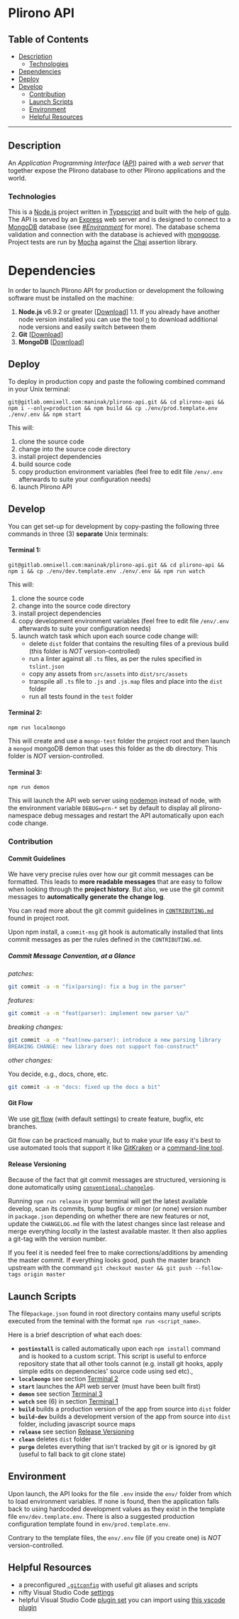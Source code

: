 # Plirono API

## Table of Contents
- [Description](#description)
    - [Technologies](#technologies)
- [Dependencies](#dependencies)
- [Deploy](#deploy)
- [Develop](#develop)
    - [Contribution](#contribution)
    - [Launch Scripts](#launch-scripts)
    - [Environment](#environment)
    - [Helpful Resources](#helpful-resources)

----------

## Description

An *Application Programming Interface* ([API](https://en.wikipedia.org/wiki/Application_programming_interface)) paired with a *web server* that together expose the Plirono database to other Plirono applications and the world.

### Technologies

This is a [Node.js](https://nodejs.org/) project written in [Typescript](http://www.typescriptlang.org/) and built with the help of [gulp](http://gulpjs.com/). The API is served by an [Express](http://expressjs.com/) web server and is designed to connect to a [MongoDB](https://www.mongodb.com/) database (see [_#Environment_](#environment) for more). The database schema validation and connection with the database is achieved with [mongoose](http://mongoosejs.com/). Project tests are run by [Mocha](https://mochajs.org/) against the [Chai](http://chaijs.com/) assertion library.

# Dependencies

In order to launch Plirono API for production or development the following software must be installed on the machine:

1. **Node.js** v6.9.2 or greater [[Download](https://nodejs.org/en/download/)]
	1.1. If you already have another node version installed you can use the tool [n](https://www.npmjs.com/package/n) to download additional node versions and easily switch between them
2. **Git** [[Download](https://git-scm.com/download)]
3. **MongoDB** [[Download](https://www.mongodb.com/download-center?jmp=nav)]

## Deploy

To deploy in production copy and paste the following combined command in your Unix terminal:

`git@gitlab.omnixell.com:maninak/plirono-api.git && cd plirono-api && npm i --only=production && npm build && cp ./env/prod.template.env ./env/.env && npm start`

This will:
1. clone the source code
2. change into the source code directory
3. install project dependencies
4. build source code
5. copy production environment variables (feel free to edit file `/env/.env` afterwards to suite your configuration needs)
6.  launch Plirono API

## Develop

You can get set-up for development by copy-pasting the following three commands in three (3) **separate** Unix terminals:

#### Terminal 1:

`git@gitlab.omnixell.com:maninak/plirono-api.git && cd plirono-api && npm i && cp ./env/dev.template.env ./env/.env && npm run watch`

This will:
1. clone the source code
2. change into the source code directory
3. install project dependencies
4. copy development environment variables (feel free to edit file `/env/.env` afterwards to suite your configuration needs)
6.  launch watch task which upon each source code change will:
    * delete `dist` folder that contains the resulting files of a previous build (this folder is *NOT* version-controlled)
    * run a linter against all `.ts` files, as per the rules specified in `tslint.json`
    * copy any assets from `src/assets` into `dist/src/assets`
    * transpile all `.ts` file to `.js` and `.js.map` files and place into the `dist` folder
    * run all tests found in the `test` folder

#### Terminal  2: 

`npm run localmongo`

This will create and use a `mongo-test` folder the project root and then launch a `mongod` mongoDB demon that uses this folder as the db directory. This folder is *NOT* version-controlled.

#### Terminal 3:

`npm run demon`

This will launch the API web server using [nodemon](https://nodemon.io/) instead of node, with the environment variable `DEBUG=prn-*` set by default to display all plirono-namespace debug messages and restart the API automatically upon each code change.

### Contribution

#### Commit Guidelines

We have very precise rules over how our git commit messages can be formatted.  This leads to **more readable messages** that are easy to follow when looking through the **project history**.  But also, we use the git commit messages to **automatically generate the change log**.

You can read more about the git commit guidelines in [`CONTRIBUTING.md`](http://gitlab.omnixell.com/maninak/plirono-api/blob/master/CONTRIBUTING.md) found in project root.

Upon npm install, a `commit-msg` git hook is automatically installed that lints commit messages as per the rules defined in the `CONTRIBUTING.md`.

##### Commit Message Convention, at a Glance

_patches:_

```sh
git commit -a -m "fix(parsing): fix a bug in the parser"
```

_features:_

```sh
git commit -a -m "feat(parser): implement new parser \o/"
```

_breaking changes:_

```sh
git commit -a -m "feat(new-parser): introduce a new parsing library
BREAKING CHANGE: new library does not support foo-construct"
```

_other changes:_

You decide, e.g., docs, chore, etc.

```sh
git commit -a -m "docs: fixed up the docs a bit"
```

#### Git Flow

We use [git flow](https://www.atlassian.com/git/tutorials/comparing-workflows/gitflow-workflow) (with default settings) to create feature, bugfix, etc branches.

Git flow can be practiced manually, but to make your life easy it's best to use automated tools that support it like [GitKraken](https://www.gitkraken.com/) or a [command-line tool](https://github.com/nvie/gitflow/wiki/Installation).

#### Release Versioning

Because of the fact that git commit messages are structured, versioning is done automatically using [`conventional-changelog`](https://github.com/conventional-changelog/conventional-changelog). 

Running `npm run release` in your terminal will get the latest available develop, scan its commits, bump bugfix or minor (or none) version number in `package.json` depending on whether there are new features or not, update the `CHANGELOG.md` file with the latest changes since last release and merge everything *locally* in the lastest available master. It then also applies a git-tag with the version number.

If you feel it is needed feel free to make corrections/additions by amending the master commit. If everything looks good, push the master branch upstream with the command
`git checkout master && git push --follow-tags origin master`

## Launch Scripts
The file`package.json` found in root directory contains many useful scripts executed from the teminal with the format `npm run <script_name>`.

Here is a brief description of what each does:

* **`postinstall`** is called automatically upon each `npm install` command and is hooked to a custom script. This script is useful to enforce repository state that all other tools cannot (e.g. install git hooks, apply simple edits on dependencies' source code using sed etc).,
* **`localmongo`** see section [Terminal 2](#terminal-2)
* **`start`** launches the API web server (must have been built first)
* **`demon`** see section [Terminal 3](#terminal-3)
* **`watch`** see (6) in section [Terminal 1](#terminal-1)
* **`build`** builds a production version of the app from source into `dist` folder
* **`build-dev`** builds a development version of the app from source into `dist` folder, including javascript source maps
* **`release`** see section [Release Versioning](#release-versioning)
* **`clean`** deletes `dist` folder
* **`purge`** deletes everything that isn't tracked by git or is ignored by git (useful to fall back to git clone state)

## Environment

Upon launch, the API looks for the file `.env` inside the `env/` folder from which to load environment variables. If none is found, then the application falls back to using hardcoded development values as they exist in the template file `env/dev.template.env`. There is also a suggested production configuration template found in `env/prod.template.env`.

Contrary to the template files, the `env/.env` file (if you create one) is *NOT* version-controlled.

## Helpful Resources

* a preconfigured [`.gitconfig`](https://gist.github.com/maninak/ef1c6d1ec312fa0e3a716688fbc62e59) with useful git aliases and scripts
* nifty Visual Studio Code [settings](https://gist.github.com/maninak/e494d759caa9f04b9bb0d253e8fcf35e)
* helpful Visual Studio Code [plugin set](https://gist.github.com/maninak/3d01c9639a1f1271698f1ef6c4743e73) you can import using [this vscode plugin](https://marketplace.visualstudio.com/items?itemName=Shan.code-settings-sync)

